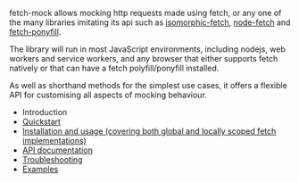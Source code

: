 fetch-mock allows mocking http requests made using fetch, or any one of the many libraries imitating its api such as [isomorphic-fetch](https://www.npmjs.com/package/isomorphic-fetch), [node-fetch](https://www.npmjs.com/package/node-fetch) and [fetch-ponyfill](https://www.npmjs.com/package/fetch-ponyfill).

The library will run in most JavaScript environments, including nodejs, web workers and service workers, and any browser that either supports fetch natively or that can have a fetch polyfill/ponyfill installed.

As well as shorthand methods for the simplest use cases, it offers a flexible API for customising all aspects of mocking behaviour.

- Introduction
- [Quickstart](/fetch-mock/quickstart)
- [Installation and usage (covering both global and locally scoped fetch implementations)](/fetch-mock/installation)
- [API documentation](/fetch-mock/api)
- [Troubleshooting](/fetch-mock/troubleshooting)
- [Examples](/fetch-mock/examples)